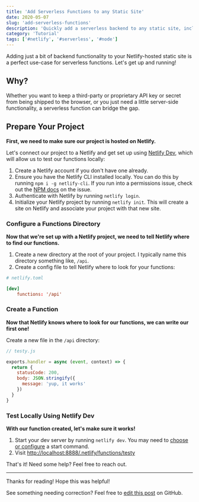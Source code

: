 ```yaml
---
title: 'Add Serverless Functions to any Static Site'
date: 2020-05-07
slug: 'add-serverless-functions'
description: 'Quickly add a serverless backend to any static site, including React, Vue, or other SPA static sites.'
category: 'Tutorial'
tags: ['#netlify', '#serverless', '#node']
---
```


Adding just a bit of backend functionality to your Netlify-hosted static site is a perfect use-case for serverless functions. Let's get up and running!

## Why?

Whether you want to keep a third-party or proprietary API key or secret from being shipped to the browser, or you just need a little server-side functionality, a serverless function can bridge the gap.

## Prepare Your Project

**First, we need to make sure our project is hosted on Netlify.**

Let's connect our project to a Netlify and get set up using [Netlify Dev](https://www.netlify.com/products/dev/), which will allow us to test our functions locally:

1. Create a Netlify account if you don't have one already.
2. Ensure you have the Netlify CLI installed locally. You can do this by running `npm i -g netlify-cli`. If you run into a permissions issue, check out the [NPM docs](https://docs.npmjs.com/resolving-eacces-permissions-errors-when-installing-packages-globally) on the issue.
3. Authenticate with Netlify by running `netlify login`.
4. Initialize your Netlify project by running `netlify init`. This will create a site on Netlify and associate your project with that new site.

### Configure a Functions Directory

**Now that we're set up with a Netlify project, we need to tell Netlify where to find our functions.**

1. Create a new directory at the root of your project. I typically name this directory something like, `/api`.
2. Create a config file to tell Netlify where to look for your functions:

```toml
# netlify.toml

[dev]
    functions: '/api'
```

### Create a Function

**Now that Netlify knows where to look for our functions, we can write our first one!**

Create a new file in the `/api` directory:

```js
// testy.js

exports.handler = async (event, context) => {
  return {
    statusCode: 200,
    body: JSON.stringify({
      message: 'yup, it works'
    })
  }
}
```

### Test Locally Using Netlify Dev

**With our function created, let's make sure it works!**

1. Start your dev server by running `netlify dev`. You may need to [choose or configure](https://github.com/netlify/cli/blob/master/docs/netlify-dev.md#netlifytoml-dev-block) a start command.
2. Visit [http://localhost:8888/.netlify/functions/testy](http://localhost:8888/.netlify/functions/testy)

That's it! Need some help? Feel free to reach out.

---

Thanks for reading! Hope this was helpful!

See something needing correction? Feel free to [edit this post](https://github.com/bswank/swank.dev/blob/master/content/posts/add-serverless-functions.md) on GitHub.
